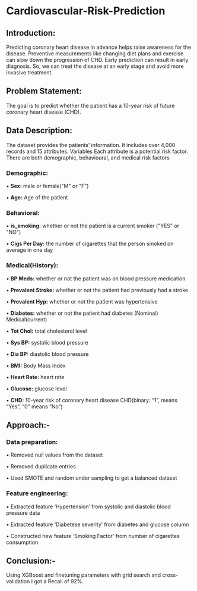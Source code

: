 # Cardiovascular-Risk-Prediction
## Introduction:

Predicting coronary heart disease in advance helps raise awareness for the disease. Preventive measurements like changing diet plans and exercise can slow down the progression of CHD.
Early prediction can result in early diagnosis. So, we can treat the disease at an early stage and avoid more invasive treatment.


## Problem Statement:
The goal is to predict whether the patient has a 10-year risk of future coronary heart disease (CHD).

## Data Description:
The dataset provides the patients’ information. It includes over 4,000 records and 15 attributes. Variables Each attribute is a potential risk factor. There are both demographic, behavioural, and medical risk factors

### Demographic:
•	**Sex:** male or female("M" or "F")

•	**Age:** Age of the patient

### Behavioral:

•	**is_smoking:** whether or not the patient is a current smoker ("YES" or "NO")

•	**Cigs Per Day:** the number of cigarettes that the person smoked on average in one day

### Medical(History):

•	**BP Meds:** whether or not the patient was on blood pressure medication

•	**Prevalent Stroke:** whether or not the patient had previously had a stroke

•	**Prevalent Hyp:** whether or not the patient was hypertensive

•	**Diabetes:** whether or not the patient had diabetes (Nominal) Medical(current)

•	**Tot Chol:** total cholesterol level

•	**Sys BP:** systolic blood pressure

•	**Dia BP:** diastolic blood pressure

•	**BMI:** Body Mass Index

•	**Heart Rate:** heart rate

•	**Glucose:** glucose level

•	**CHD:** 10-year risk of coronary heart disease CHD(binary: “1”, means “Yes”, “0” means “No”)


## Approach:-
### Data preparation:
•	Removed null values from the dataset

•	Removed duplicate entries

•	Used SMOTE and random under sampling to get a balanced dataset

### Feature engineering:
•	Extracted feature ‘Hypertension’ from systolic and diastolic blood pressure data

•	Extracted feature ‘Diabetese severity’ from diabetes and glucose column

•	Constructed new feature ‘Smoking Factor’ from number of cigarettes consumption


## Conclusion:-

Using XGBoost and finetuning parameters with grid search and cross-validation I got a Recall of 92%.
